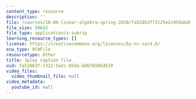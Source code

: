```yaml
---
content_type: resource
description: ''
file: /courses/18-06-linear-algebra-spring-2010/fa52863f73125e2c95dabdb7650bdb19_TSdXJw83kyA.vtt
file_size: 50642
file_type: application/x-subrip
learning_resource_types: []
license: https://creativecommons.org/licenses/by-nc-sa/4.0/
ocw_type: OCWFile
resourcetype: Other
title: 3play caption file
uid: fa52863f-7312-5e2c-95da-bdb7650bdb19
video_files:
  video_thumbnail_file: null
video_metadata:
  youtube_id: null
---
```

